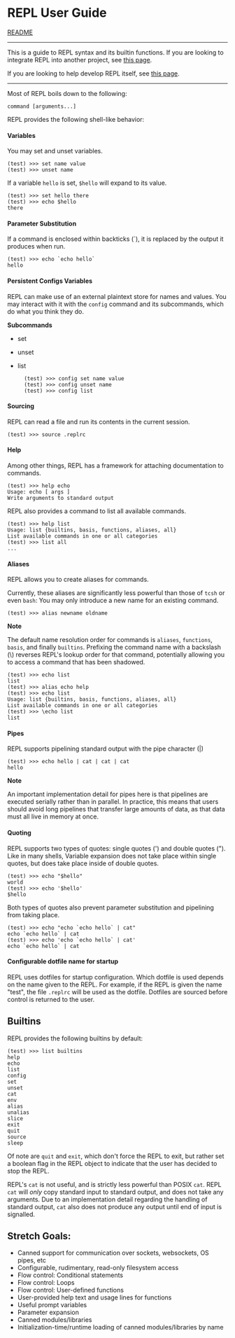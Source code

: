 # REPL User Guide

[README](../README.md)

-----------------------------

This is a guide to REPL syntax and its builtin functions. If you are looking
to integrate REPL into another project, see [this page](using-repl-code.md).

If you are looking to help develop REPL itself, see [this
page](how-repl-works.md).

-----------------------------

Most of REPL boils down to the following:

    command [arguments...]

REPL provides the following shell-like behavior:

#### Variables

You may set and unset variables.

    (test) >>> set name value
    (test) >>> unset name

If a variable `hello` is set, `$hello` will expand to its value.

    (test) >>> set hello there
    (test) >>> echo $hello
    there

#### Parameter Substitution

If a command is enclosed within backticks (\`), it is replaced by the output
it produces when run.

    (test) >>> echo `echo hello`
    hello

#### Persistent Configs Variables

REPL can make use of an external plaintext store for names and values. You may
interact with it with the `config` command and its subcommands, which do what
you think they do.

**Subcommands**

* set
* unset
* list

        (test) >>> config set name value
        (test) >>> config unset name
        (test) >>> config list

#### Sourcing

REPL can read a file and run its contents in the current session.

    (test) >>> source .replrc

#### Help

Among other things, REPL has a framework for attaching documentation to
commands.

    (test) >>> help echo
    Usage: echo [ args ]
    Write arguments to standard output

REPL also provides a command to list all available commands.

    (test) >>> help list
    Usage: list {builtins, basis, functions, aliases, all}
    List available commands in one or all categories
    (test) >>> list all
    ...

#### Aliases

REPL allows you to create aliases for commands.

Currently, these aliases are significantly less powerful than those of `tcsh` or
even `bash`: You may only introduce a new name for an existing command.

    (test) >>> alias newname oldname

**Note**

The default name resolution order for commands is `aliases`, `functions`,
`basis`, and finally `builtins`. Prefixing the command name with a backslash
(\\) reverses REPL's lookup order for that command, potentially allowing you
to access a command that has been shadowed.

    (test) >>> echo list
    list
    (test) >>> alias echo help
    (test) >>> echo list
    Usage: list {builtins, basis, functions, aliases, all}
    List available commands in one or all categories
    (test) >>> \echo list
    list

#### Pipes

REPL supports pipelining standard output with the pipe character (|)

    (test) >>> echo hello | cat | cat | cat
    hello

**Note**

An important implementation detail for pipes here is that pipelines are
executed serially rather than in parallel. In practice, this means that users
should avoid long pipelines that transfer large amounts of data, as that data
must all live in memory at once.

#### Quoting

REPL supports two types of quotes: single quotes (') and double quotes (").
Like in many shells, Variable expansion does not take place within single
quotes, but does take place inside of double quotes.

    (test) >>> echo "$hello"
    world
    (test) >>> echo '$hello'
    $hello

Both types of quotes also prevent parameter substitution and pipelining from
taking place.

    (test) >>> echo "echo `echo hello` | cat"
    echo `echo hello` | cat
    (test) >>> echo 'echo `echo hello` | cat'
    echo `echo hello` | cat

#### Configurable dotfile name for startup

REPL uses dotfiles for startup configuration. Which dotfile is used depends on
the name given to the REPL. For example, if the REPL is given the name "test",
the file `.replrc` will be used as the dotfile. Dotfiles are sourced before
control is returned to the user.

## Builtins

REPL provides the following builtins by default:

    (test) >>> list builtins
    help
    echo
    list
    config
    set
    unset
    cat
    env
    alias
    unalias
    slice
    exit
    quit
    source
    sleep

Of note are `quit` and `exit`, which don't force the REPL to exit, but rather
set a boolean flag in the REPL object to indicate that the user has decided to
stop the REPL.

REPL's `cat` is not useful, and is strictly less powerful than POSIX `cat`.
REPL `cat` will _only_ copy standard input to standard output, and does not
take any arguments. Due to an implementation detail regarding the handling of
standard output, `cat` also does not produce any output until end of input is
signalled.

## Stretch Goals:

* Canned support for communication over sockets, websockets, OS pipes, etc
* Configurable, rudimentary, read-only filesystem access
* Flow control: Conditional statements
* Flow control: Loops
* Flow control: User-defined functions
* User-provided help text and usage lines for functions
* Useful prompt variables
* Parameter expansion
* Canned modules/libraries
* Initialization-time/runtime loading of canned modules/libraries by name

